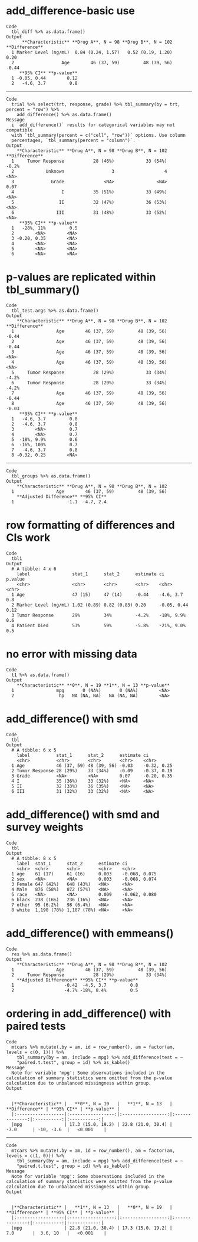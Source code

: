 # add_difference-basic use

    Code
      tbl_diff %>% as.data.frame()
    Output
          **Characteristic** **Drug A**, N = 98 **Drug B**, N = 102 **Difference**
      1 Marker Level (ng/mL)  0.84 (0.24, 1.57)   0.52 (0.19, 1.20)           0.20
      2                  Age        46 (37, 59)         48 (39, 56)          -0.44
         **95% CI** **p-value**
      1 -0.05, 0.44        0.12
      2   -4.6, 3.7         0.8

---

    Code
      trial %>% select(trt, response, grade) %>% tbl_summary(by = trt, percent = "row") %>%
        add_difference() %>% as.data.frame()
    Message
      i `add_difference()` results for categorical variables may not compatible
      with `tbl_summary(percent = c("cell", "row"))` options. Use column
      percentages, `tbl_summary(percent = "column")`.
    Output
        **Characteristic** **Drug A**, N = 98 **Drug B**, N = 102 **Difference**
      1     Tumor Response           28 (46%)            33 (54%)          -8.2%
      2            Unknown                  3                   4           <NA>
      3              Grade               <NA>                <NA>           0.07
      4                  I           35 (51%)            33 (49%)           <NA>
      5                 II           32 (47%)            36 (53%)           <NA>
      6                III           31 (48%)            33 (52%)           <NA>
         **95% CI** **p-value**
      1   -28%, 11%         0.5
      2        <NA>        <NA>
      3 -0.20, 0.35        <NA>
      4        <NA>        <NA>
      5        <NA>        <NA>
      6        <NA>        <NA>

# p-values are replicated within tbl_summary()

    Code
      tbl_test.args %>% as.data.frame()
    Output
        **Characteristic** **Drug A**, N = 98 **Drug B**, N = 102 **Difference**
      1                Age        46 (37, 59)         48 (39, 56)          -0.44
      2                Age        46 (37, 59)         48 (39, 56)          -0.44
      3                Age        46 (37, 59)         48 (39, 56)           <NA>
      4                Age        46 (37, 59)         48 (39, 56)           <NA>
      5     Tumor Response           28 (29%)            33 (34%)          -4.2%
      6     Tumor Response           28 (29%)            33 (34%)          -4.2%
      7                Age        46 (37, 59)         48 (39, 56)          -0.44
      8                Age        46 (37, 59)         48 (39, 56)          -0.03
         **95% CI** **p-value**
      1   -4.6, 3.7         0.8
      2   -4.6, 3.7         0.8
      3        <NA>         0.7
      4        <NA>         0.7
      5  -18%, 9.9%         0.6
      6  -16%, 100%         0.7
      7   -4.6, 3.7         0.8
      8 -0.32, 0.25        <NA>

---

    Code
      tbl_groups %>% as.data.frame()
    Output
        **Characteristic** **Drug A**, N = 98 **Drug B**, N = 102
      1                Age        46 (37, 59)         48 (39, 56)
        **Adjusted Difference** **95% CI**
      1                    -1.1  -4.7, 2.4

# row formatting of differences and CIs work

    Code
      tbl1
    Output
      # A tibble: 4 x 6
        label                stat_1      stat_2      estimate ci          p.value
        <chr>                <chr>       <chr>       <chr>    <chr>       <chr>  
      1 Age                  47 (15)     47 (14)     -0.44    -4.6, 3.7   0.8    
      2 Marker Level (ng/mL) 1.02 (0.89) 0.82 (0.83) 0.20     -0.05, 0.44 0.12   
      3 Tumor Response       29%         34%         -4.2%    -18%, 9.9%  0.6    
      4 Patient Died         53%         59%         -5.8%    -21%, 9.0%  0.5    

# no error with missing data

    Code
      t1 %>% as.data.frame()
    Output
        **Characteristic** **0**, N = 19 **1**, N = 13 **p-value**
      1                mpg       0 (NA%)       0 (NA%)        <NA>
      2                 hp   NA (NA, NA)   NA (NA, NA)        <NA>

# add_difference() with smd

    Code
      tbl
    Output
      # A tibble: 6 x 5
        label          stat_1      stat_2      estimate ci         
        <chr>          <chr>       <chr>       <chr>    <chr>      
      1 Age            46 (37, 59) 48 (39, 56) -0.03    -0.32, 0.25
      2 Tumor Response 28 (29%)    33 (34%)    -0.09    -0.37, 0.19
      3 Grade          <NA>        <NA>        0.07     -0.20, 0.35
      4 I              35 (36%)    33 (32%)    <NA>     <NA>       
      5 II             32 (33%)    36 (35%)    <NA>     <NA>       
      6 III            31 (32%)    33 (32%)    <NA>     <NA>       

# add_difference() with smd and survey weights

    Code
      tbl
    Output
      # A tibble: 8 x 5
        label  stat_1      stat_2      estimate ci           
        <chr>  <chr>       <chr>       <chr>    <chr>        
      1 age    61 (17)     61 (16)     0.003    -0.068, 0.075
      2 sex    <NA>        <NA>        0.003    -0.068, 0.074
      3 Female 647 (42%)   648 (43%)   <NA>     <NA>         
      4 Male   876 (58%)   872 (57%)   <NA>     <NA>         
      5 race   <NA>        <NA>        0.009    -0.062, 0.080
      6 black  238 (16%)   236 (16%)   <NA>     <NA>         
      7 other  95 (6.2%)   98 (6.4%)   <NA>     <NA>         
      8 white  1,190 (78%) 1,187 (78%) <NA>     <NA>         

# add_difference() with emmeans()

    Code
      res %>% as.data.frame()
    Output
        **Characteristic** **Drug A**, N = 98 **Drug B**, N = 102
      1                Age        46 (37, 59)         48 (39, 56)
      2     Tumor Response           28 (29%)            33 (34%)
        **Adjusted Difference** **95% CI** **p-value**
      1                   -0.42  -4.5, 3.7         0.8
      2                   -4.7% -18%, 8.4%         0.5

# ordering in add_difference() with paired tests

    Code
      mtcars %>% mutate(.by = am, id = row_number(), am = factor(am, levels = c(0, 1))) %>%
        tbl_summary(by = am, include = mpg) %>% add_difference(test = ~
        "paired.t.test", group = id) %>% as_kable()
    Message
      Note for variable 'mpg': Some observations included in the calculation of summary statistics were omitted from the p-value calculation due to unbalanced missingness within group.
    Output
      
      
      |**Characteristic** |   **0**, N = 19   |   **1**, N = 13   | **Difference** | **95% CI** | **p-value** |
      |:------------------|:-----------------:|:-----------------:|:--------------:|:----------:|:-----------:|
      |mpg                | 17.3 (15.0, 19.2) | 22.8 (21.0, 30.4) |      -7.0      | -10, -3.6  |   <0.001    |

---

    Code
      mtcars %>% mutate(.by = am, id = row_number(), am = factor(am, levels = c(1, 0))) %>%
        tbl_summary(by = am, include = mpg) %>% add_difference(test = ~
        "paired.t.test", group = id) %>% as_kable()
    Message
      Note for variable 'mpg': Some observations included in the calculation of summary statistics were omitted from the p-value calculation due to unbalanced missingness within group.
    Output
      
      
      |**Characteristic** |   **1**, N = 13   |   **0**, N = 19   | **Difference** | **95% CI** | **p-value** |
      |:------------------|:-----------------:|:-----------------:|:--------------:|:----------:|:-----------:|
      |mpg                | 22.8 (21.0, 30.4) | 17.3 (15.0, 19.2) |      7.0       |  3.6, 10   |   <0.001    |

